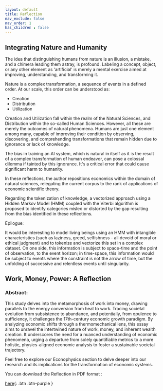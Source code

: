 ```yaml
---
layout: default
title: Reflection
nav_exclude: false
nav_order: 1
has_children : false
---
```


## Integrating Nature and Humanity

The idea that distinguishing humans from nature is an illusion, a mistake, and a chimera leading them astray, is profound. Labeling a concept, object, or any other element as 'artificial' is merely a mental exercise aimed at improving, understanding, and transforming it.

Nature is a complex transformation, a sequence of events in a defined order. At our scale, this order can be understood as:

- Creation
- Distribution
- Utilization

Creation and Utilization fall within the realm of the Natural Sciences, and Distribution within the so-called Human Sciences. However, all these are merely the outcomes of natural phenomena. Humans are just one element among many, capable of improving their condition by observing, discovering, and comprehending transformations that remain hidden due to ignorance or lack of knowledge.

The bias in training an AI system, which is natural in itself as it is the result of a complex transformation of human endeavor, can pose a colossal dilemma if tainted by this ignorance. It's a critical error that could cause significant harm to humanity.

In these reflections, the author repositions economics within the domain of natural sciences, relegating the current corpus to the rank of applications of economic scientific theory.

Regarding the tokenization of knowledge, a vectorized approach using a Hidden Markov Model (HMM) coupled with the Viterbi algorithm is proposed to identify categories misled or distorted by the gap resulting from the bias identified in these reflections.

Epilogue:

It would be interesting to model living beings using an HMM with intangible characteristics (such as laziness, greed, selfishness - all devoid of moral or ethical judgment) and to tokenize and vectorize this set in a complex dataset. On one side, this information is subject to space-time and the point of observation, to the event horizon; in time-space, this information would be subject to events where the constraint is not the arrow of time, but the unfolding of successive and relentless events until singularity.


## Work, Money, Power: A Reflection

### Abstract:
This study delves into the metamorphosis of work into money, drawing parallels to the energy conversion from heat to work. Tracing societal evolution from subsistence to abundance, and potentially, from opulence to sufficiency, it challenges the 17th-century economic growth paradigm. By analyzing economic shifts through a thermomechanical lens, this essay aims to unravel the intertwined nature of work, money, and inherent wealth creation. It underscores the need for a nuanced understanding of economic phenomena, urging a departure from solely quantifiable metrics to a more holistic, physics-aligned economic analysis to foster a sustainable societal trajectory.

Feel free to explore our Econophysics section to delve deeper into our research and its implications for the transformation of economic systems.

You can download the Reflection in PDF format :

[here](Reflections-EN.pdf){: .btn .btn-purple }


